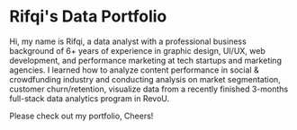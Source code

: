 # Rifqi's Data Portfolio

Hi, my name is Rifqi, a data analyst with a professional business background of 6+ years of experience in graphic design, UI/UX, web development, and performance marketing at tech startups and marketing agencies. I learned how to analyze content performance in social & crowdfunding industry and conducting analysis on market segmentation, customer churn/retention, visualize data from a recently finished 3-months full-stack data analytics program in RevoU.

Please check out my portfolio, Cheers!
